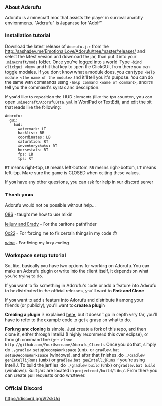 ### About Adorufu

Adorufu is a minecraft mod that assists the player in survival anarchy environments. "Adorufu" is Japanese for "Adolf"

### Installation tutorial

Download the latest release of `Adorufu.jar` from the http://sashadev.me/EmotionalLove/Adorufu/tree/master/releases/ and select the latest version and download the jar, than put it into your `.minecraft/mods` folder. Once you've logged into a world. Type `-bind clickgui <key>` and hit that key to open the ClickGUI, from there you can toggle modules. If you don't know what a module does, you can type `-help module <the name of the module>` and it'll tell you it's purpose. You can do the same with commands using `-help command <name of command>`, and it'll tell you the command's syntax and description.

If you'd like to reposition the HUD elements (like the tps counter), you can open `.minecraft/AdorufuData.yml` in WordPad or TextEdit, and edit the bit that reads like the following:

```
Adorufu:
  gui:
    hud:
      watermark: LT
      hacklist: RB
      coordinates: LB
      saturation: RT
      inventorystats: RT
      horsestats: RT
      fps: LB
      tps: RT
```

`RT` means right-top, `LB` means left-bottom, `RB` means right-bottom, `LT` means left-top. Make sure the game is CLOSED when editing these values.

If you have any other questions, you can ask for help in our discord server

### Thank yous

Adorufu would not be possible without help...

[086](https://github.com/zeroeightysix/) - taught me how to use mixin

[leijurv and Brady](https://github.com/cabaletta/baritone) - For the baritone pathfinder

[0x22](https://github.com/0-x-2-2) - For forcing me to fix certain things in my code :kissing_smiling_eyes:

[wine](https://github.com/wine) - For fixing my lazy coding

### Workspace setup tutorial

So, like, basically you have two options for working on Adorufu. You can make an Adorufu plugin or write into the client itself, it depends on what you're trying to do.

If you want to fix something in Adorufu's code or add a feature into Adorufu to be distributed in the official releases, you'll want to **Fork and Clone**.

If you want to add a feature into Adorufu and distribute it among your friends (or publicly), you'll want to **create a plugin**

**Creating a plugin** is explained [here](http://sashadev.me/EmotionalLove/AdorufuExamplePlugin), but it doesn't go in depth very far, you'll have to refer to the example code to get a grasp on what to do.

**Forking and cloning** is simple. Just create a fork of this repo, and then clone it, either through IntelliJ (I highly recommend this over eclipse), or through command line (`git clone http://github.com/YourUsername/Adorufu_Client`). Once you do that, simply do `./gradlew setupDecompWorkspace` (unix) or `gradlew.bat setupDecompWorkspace` (windows), and after that finishes, do `./gradlew genIntellijRuns` (unix) or `gradlew.bat genIntellijRuns` if you're using IntelliJ. To build the jarfiles, do `./gradlew build` (unix) or `gradlew.bat build` (windows). Built jars are located in `projectroot/build/libs/`. From there you can create pull requests or do whatever.

### Official Discord
https://discord.gg/W2skUdj
